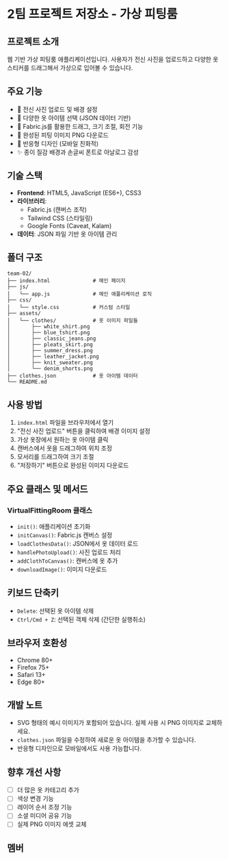 # 2팀 프로젝트 저장소 - 가상 피팅룸

## 프로젝트 소개
웹 기반 가상 피팅룸 애플리케이션입니다. 사용자가 전신 사진을 업로드하고 다양한 옷 스티커를 드래그해서 가상으로 입어볼 수 있습니다.

## 주요 기능
- 📸 전신 사진 업로드 및 배경 설정
- 👗 다양한 옷 아이템 선택 (JSON 데이터 기반)
- 🎨 Fabric.js를 활용한 드래그, 크기 조절, 회전 기능
- 💾 완성된 피팅 이미지 PNG 다운로드
- 📱 반응형 디자인 (모바일 친화적)
- ✨ 종이 질감 배경과 손글씨 폰트로 아날로그 감성

## 기술 스택
- **Frontend**: HTML5, JavaScript (ES6+), CSS3
- **라이브러리**: 
  - Fabric.js (캔버스 조작)
  - Tailwind CSS (스타일링)
  - Google Fonts (Caveat, Kalam)
- **데이터**: JSON 파일 기반 옷 아이템 관리

## 폴더 구조
```
team-02/
├── index.html              # 메인 페이지
├── js/
│   └── app.js              # 메인 애플리케이션 로직
├── css/
│   └── style.css           # 커스텀 스타일
├── assets/
│   └── clothes/            # 옷 이미지 파일들
│       ├── white_shirt.png
│       ├── blue_tshirt.png
│       ├── classic_jeans.png
│       ├── pleats_skirt.png
│       ├── summer_dress.png
│       ├── leather_jacket.png
│       ├── knit_sweater.png
│       └── denim_shorts.png
├── clothes.json            # 옷 아이템 데이터
└── README.md
```

## 사용 방법
1. `index.html` 파일을 브라우저에서 열기
2. "전신 사진 업로드" 버튼을 클릭하여 배경 이미지 설정
3. 가상 옷장에서 원하는 옷 아이템 클릭
4. 캔버스에서 옷을 드래그하여 위치 조정
5. 모서리를 드래그하여 크기 조절
6. "저장하기" 버튼으로 완성된 이미지 다운로드

## 주요 클래스 및 메서드
### VirtualFittingRoom 클래스
- `init()`: 애플리케이션 초기화
- `initCanvas()`: Fabric.js 캔버스 설정
- `loadClothesData()`: JSON에서 옷 데이터 로드
- `handlePhotoUpload()`: 사진 업로드 처리
- `addClothToCanvas()`: 캔버스에 옷 추가
- `downloadImage()`: 이미지 다운로드

## 키보드 단축키
- `Delete`: 선택된 옷 아이템 삭제
- `Ctrl/Cmd + Z`: 선택된 객체 삭제 (간단한 실행취소)

## 브라우저 호환성
- Chrome 80+
- Firefox 75+
- Safari 13+
- Edge 80+

## 개발 노트
- SVG 형태의 예시 이미지가 포함되어 있습니다. 실제 사용 시 PNG 이미지로 교체하세요.
- `clothes.json` 파일을 수정하여 새로운 옷 아이템을 추가할 수 있습니다.
- 반응형 디자인으로 모바일에서도 사용 가능합니다.

## 향후 개선 사항
- [ ] 더 많은 옷 카테고리 추가
- [ ] 색상 변경 기능
- [ ] 레이어 순서 조정 기능
- [ ] 소셜 미디어 공유 기능
- [ ] 실제 PNG 이미지 에셋 교체

## 멤버

